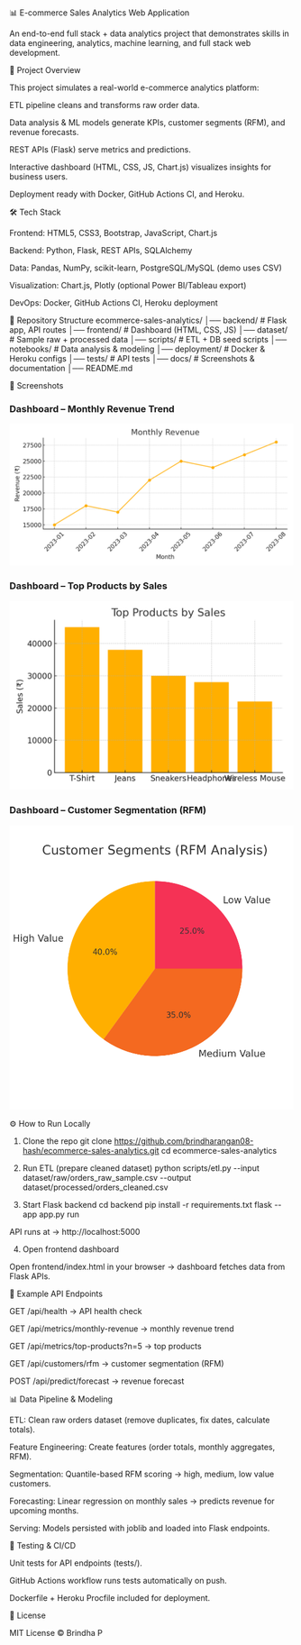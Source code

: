 📊 E-commerce Sales Analytics Web Application

An end-to-end full stack + data analytics project that demonstrates skills in data engineering, analytics, machine learning, and full stack web development.

🚀 Project Overview

This project simulates a real-world e-commerce analytics platform:

ETL pipeline cleans and transforms raw order data.

Data analysis & ML models generate KPIs, customer segments (RFM), and revenue forecasts.

REST APIs (Flask) serve metrics and predictions.

Interactive dashboard (HTML, CSS, JS, Chart.js) visualizes insights for business users.

Deployment ready with Docker, GitHub Actions CI, and Heroku.

🛠️ Tech Stack

Frontend: HTML5, CSS3, Bootstrap, JavaScript, Chart.js

Backend: Python, Flask, REST APIs, SQLAlchemy

Data: Pandas, NumPy, scikit-learn, PostgreSQL/MySQL (demo uses CSV)

Visualization: Chart.js, Plotly (optional Power BI/Tableau export)

DevOps: Docker, GitHub Actions CI, Heroku deployment

📂 Repository Structure
ecommerce-sales-analytics/
│── backend/        # Flask app, API routes
│── frontend/       # Dashboard (HTML, CSS, JS)
│── dataset/        # Sample raw + processed data
│── scripts/        # ETL + DB seed scripts
│── notebooks/      # Data analysis & modeling
│── deployment/     # Docker & Heroku configs
│── tests/          # API tests
│── docs/           # Screenshots & documentation
│── README.md

📸 Screenshots

### Dashboard – Monthly Revenue Trend  
![Revenue](dashboard_revenue.png)  

### Dashboard – Top Products by Sales  
![Top Products](dashboard_top_products.png)  

### Dashboard – Customer Segmentation (RFM)  
![Segments](dashboard_segments.png)  


⚙️ How to Run Locally
1. Clone the repo
git clone https://github.com/brindharangan08-hash/ecommerce-sales-analytics.git
cd ecommerce-sales-analytics

2. Run ETL (prepare cleaned dataset)
python scripts/etl.py --input dataset/raw/orders_raw_sample.csv --output dataset/processed/orders_cleaned.csv

3. Start Flask backend
cd backend
pip install -r requirements.txt
flask --app app.py run


API runs at → http://localhost:5000

4. Open frontend dashboard

Open frontend/index.html in your browser → dashboard fetches data from Flask APIs.

🔑 Example API Endpoints

GET /api/health → API health check

GET /api/metrics/monthly-revenue → monthly revenue trend

GET /api/metrics/top-products?n=5 → top products

GET /api/customers/rfm → customer segmentation (RFM)

POST /api/predict/forecast → revenue forecast

📊 Data Pipeline & Modeling

ETL: Clean raw orders dataset (remove duplicates, fix dates, calculate totals).

Feature Engineering: Create features (order totals, monthly aggregates, RFM).

Segmentation: Quantile-based RFM scoring → high, medium, low value customers.

Forecasting: Linear regression on monthly sales → predicts revenue for upcoming months.

Serving: Models persisted with joblib and loaded into Flask endpoints.

🧪 Testing & CI/CD

Unit tests for API endpoints (tests/).

GitHub Actions workflow runs tests automatically on push.

Dockerfile + Heroku Procfile included for deployment.


📄 License

MIT License © Brindha P
